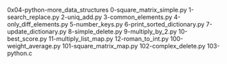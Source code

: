 0x04-python-more_data_structures
0-square_matrix_simple.py
1-search_replace.py
2-uniq_add.py
3-common_elements.py
4-only_diff_elements.py
5-number_keys.py
6-print_sorted_dictionary.py
7-update_dictionary.py
8-simple_delete.py
9-multiply_by_2.py
10-best_score.py
11-multiply_list_map.py
12-roman_to_int.py
100-weight_average.py
101-square_matrix_map.py
102-complex_delete.py
103-python.c
